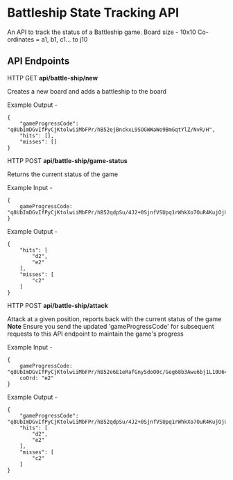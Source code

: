 # Battleship State Tracking API
An API to track the status of a Battleship game.
Board size - 10x10
Co-ordinates = a1, b1, c1... to j10

## API Endpoints
HTTP GET **api/battle-ship/new**

Creates a new board and adds a battleship to the board

Example Output - 
```
{
    "gameProgressCode": "q8UbImDGvIfPyCjKtolwiiMbFPr/hB52ejBnckxL9SOGWWaWo9BmGqtYlZ/NvR/H",
    "hits": [],
    "misses": []
}
```

HTTP POST **api/battle-ship/game-status**

Returns the current status of the game

Example Input - 
```
{
	gameProgressCode: "q8UbImDGvIfPyCjKtolwiiMbFPr/hB52qdpSu/4J2+0SjnfVSUpq1rWhkXo7OuR4KujOjUbQ/jw="
}
```

Example Output - 
```
{
    "hits": [
        "d2",
        "e2"
    ],
    "misses": [
        "c2"
    ]
}
```

HTTP POST **api/battle-ship/attack**

Attack at a given position, reports back with the current status of the game
**Note** Ensure you send the updated 'gameProgressCode' for subsequent requests to this API endpoint to maintain the game's progress

Example Input - 
```
{
	gameProgressCode: "q8UbImDGvIfPyCjKtolwiiMbFPr/hB52e6E1eRafGnySdoO0c/Geg68b3Awu6bj1L10U64yntY0=",
	coOrd: "e2"
}
```

Example Output - 
```
{
    "gameProgressCode": "q8UbImDGvIfPyCjKtolwiiMbFPr/hB52qdpSu/4J2+0SjnfVSUpq1rWhkXo7OuR4KujOjUbQ/jw=",
    "hits": [
        "d2",
        "e2"
    ],
    "misses": [
        "c2"
    ]
}
```

